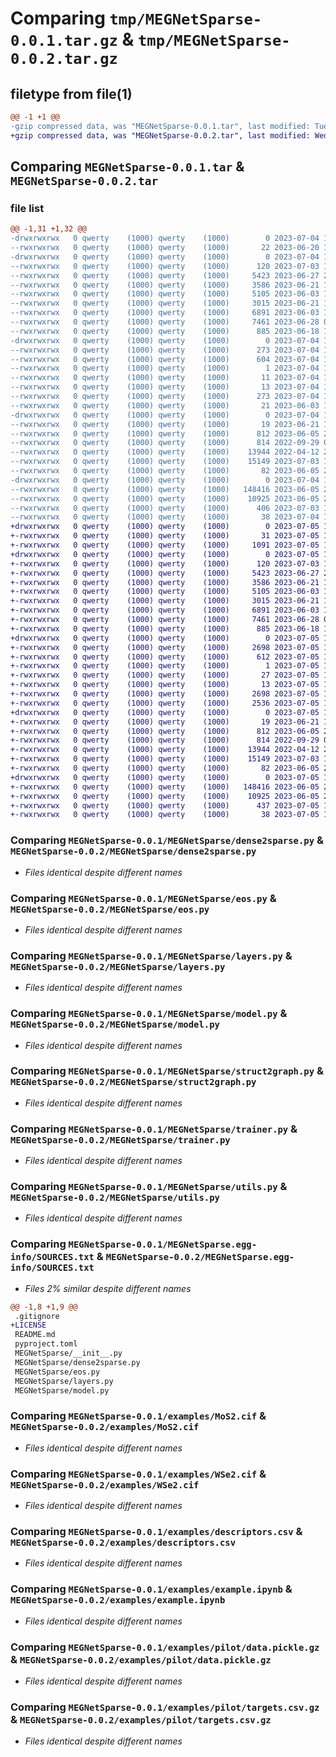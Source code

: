 # Comparing `tmp/MEGNetSparse-0.0.1.tar.gz` & `tmp/MEGNetSparse-0.0.2.tar.gz`

## filetype from file(1)

```diff
@@ -1 +1 @@
-gzip compressed data, was "MEGNetSparse-0.0.1.tar", last modified: Tue Jul  4 18:29:07 2023, max compression
+gzip compressed data, was "MEGNetSparse-0.0.2.tar", last modified: Wed Jul  5 16:15:01 2023, max compression
```

## Comparing `MEGNetSparse-0.0.1.tar` & `MEGNetSparse-0.0.2.tar`

### file list

```diff
@@ -1,31 +1,32 @@
-drwxrwxrwx   0 qwerty    (1000) qwerty    (1000)        0 2023-07-04 18:29:08.761250 MEGNetSparse-0.0.1/
--rwxrwxrwx   0 qwerty    (1000) qwerty    (1000)       22 2023-06-20 14:41:44.000000 MEGNetSparse-0.0.1/.gitignore
-drwxrwxrwx   0 qwerty    (1000) qwerty    (1000)        0 2023-07-04 18:29:08.113698 MEGNetSparse-0.0.1/MEGNetSparse/
--rwxrwxrwx   0 qwerty    (1000) qwerty    (1000)      120 2023-07-03 18:52:42.000000 MEGNetSparse-0.0.1/MEGNetSparse/__init__.py
--rwxrwxrwx   0 qwerty    (1000) qwerty    (1000)     5423 2023-06-27 20:57:11.000000 MEGNetSparse-0.0.1/MEGNetSparse/dense2sparse.py
--rwxrwxrwx   0 qwerty    (1000) qwerty    (1000)     3586 2023-06-21 13:21:55.000000 MEGNetSparse-0.0.1/MEGNetSparse/eos.py
--rwxrwxrwx   0 qwerty    (1000) qwerty    (1000)     5105 2023-06-03 16:16:46.000000 MEGNetSparse-0.0.1/MEGNetSparse/layers.py
--rwxrwxrwx   0 qwerty    (1000) qwerty    (1000)     3015 2023-06-21 13:21:55.000000 MEGNetSparse-0.0.1/MEGNetSparse/model.py
--rwxrwxrwx   0 qwerty    (1000) qwerty    (1000)     6891 2023-06-03 16:26:00.000000 MEGNetSparse-0.0.1/MEGNetSparse/struct2graph.py
--rwxrwxrwx   0 qwerty    (1000) qwerty    (1000)     7461 2023-06-28 00:30:39.000000 MEGNetSparse-0.0.1/MEGNetSparse/trainer.py
--rwxrwxrwx   0 qwerty    (1000) qwerty    (1000)      885 2023-06-18 16:37:50.000000 MEGNetSparse-0.0.1/MEGNetSparse/utils.py
-drwxrwxrwx   0 qwerty    (1000) qwerty    (1000)        0 2023-07-04 18:29:08.266232 MEGNetSparse-0.0.1/MEGNetSparse.egg-info/
--rwxrwxrwx   0 qwerty    (1000) qwerty    (1000)      273 2023-07-04 18:29:06.000000 MEGNetSparse-0.0.1/MEGNetSparse.egg-info/PKG-INFO
--rwxrwxrwx   0 qwerty    (1000) qwerty    (1000)      604 2023-07-04 18:29:07.000000 MEGNetSparse-0.0.1/MEGNetSparse.egg-info/SOURCES.txt
--rwxrwxrwx   0 qwerty    (1000) qwerty    (1000)        1 2023-07-04 18:29:06.000000 MEGNetSparse-0.0.1/MEGNetSparse.egg-info/dependency_links.txt
--rwxrwxrwx   0 qwerty    (1000) qwerty    (1000)       11 2023-07-04 18:29:07.000000 MEGNetSparse-0.0.1/MEGNetSparse.egg-info/requires.txt
--rwxrwxrwx   0 qwerty    (1000) qwerty    (1000)       13 2023-07-04 18:29:07.000000 MEGNetSparse-0.0.1/MEGNetSparse.egg-info/top_level.txt
--rwxrwxrwx   0 qwerty    (1000) qwerty    (1000)      273 2023-07-04 18:29:08.756181 MEGNetSparse-0.0.1/PKG-INFO
--rwxrwxrwx   0 qwerty    (1000) qwerty    (1000)       21 2023-06-03 13:54:47.000000 MEGNetSparse-0.0.1/README.md
-drwxrwxrwx   0 qwerty    (1000) qwerty    (1000)        0 2023-07-04 18:29:08.508177 MEGNetSparse-0.0.1/examples/
--rwxrwxrwx   0 qwerty    (1000) qwerty    (1000)       19 2023-06-21 13:21:55.000000 MEGNetSparse-0.0.1/examples/.gitignore
--rwxrwxrwx   0 qwerty    (1000) qwerty    (1000)      812 2023-06-05 21:35:25.000000 MEGNetSparse-0.0.1/examples/MoS2.cif
--rwxrwxrwx   0 qwerty    (1000) qwerty    (1000)      814 2022-09-29 08:35:52.000000 MEGNetSparse-0.0.1/examples/WSe2.cif
--rwxrwxrwx   0 qwerty    (1000) qwerty    (1000)    13944 2022-04-12 22:15:21.000000 MEGNetSparse-0.0.1/examples/descriptors.csv
--rwxrwxrwx   0 qwerty    (1000) qwerty    (1000)    15149 2023-07-03 19:04:43.000000 MEGNetSparse-0.0.1/examples/example.ipynb
--rwxrwxrwx   0 qwerty    (1000) qwerty    (1000)       82 2023-06-05 21:35:26.000000 MEGNetSparse-0.0.1/examples/initial_structures.csv
-drwxrwxrwx   0 qwerty    (1000) qwerty    (1000)        0 2023-07-04 18:29:08.699755 MEGNetSparse-0.0.1/examples/pilot/
--rwxrwxrwx   0 qwerty    (1000) qwerty    (1000)   148416 2023-06-05 22:44:44.000000 MEGNetSparse-0.0.1/examples/pilot/data.pickle.gz
--rwxrwxrwx   0 qwerty    (1000) qwerty    (1000)    10925 2023-06-05 22:44:44.000000 MEGNetSparse-0.0.1/examples/pilot/targets.csv.gz
--rwxrwxrwx   0 qwerty    (1000) qwerty    (1000)      406 2023-07-03 18:54:47.000000 MEGNetSparse-0.0.1/pyproject.toml
--rwxrwxrwx   0 qwerty    (1000) qwerty    (1000)       38 2023-07-04 18:29:08.763300 MEGNetSparse-0.0.1/setup.cfg
+drwxrwxrwx   0 qwerty    (1000) qwerty    (1000)        0 2023-07-05 16:15:02.253929 MEGNetSparse-0.0.2/
+-rwxrwxrwx   0 qwerty    (1000) qwerty    (1000)       31 2023-07-05 12:55:20.000000 MEGNetSparse-0.0.2/.gitignore
+-rwxrwxrwx   0 qwerty    (1000) qwerty    (1000)     1091 2023-07-05 16:12:03.000000 MEGNetSparse-0.0.2/LICENSE
+drwxrwxrwx   0 qwerty    (1000) qwerty    (1000)        0 2023-07-05 16:15:01.832054 MEGNetSparse-0.0.2/MEGNetSparse/
+-rwxrwxrwx   0 qwerty    (1000) qwerty    (1000)      120 2023-07-03 18:52:42.000000 MEGNetSparse-0.0.2/MEGNetSparse/__init__.py
+-rwxrwxrwx   0 qwerty    (1000) qwerty    (1000)     5423 2023-06-27 20:57:11.000000 MEGNetSparse-0.0.2/MEGNetSparse/dense2sparse.py
+-rwxrwxrwx   0 qwerty    (1000) qwerty    (1000)     3586 2023-06-21 13:21:55.000000 MEGNetSparse-0.0.2/MEGNetSparse/eos.py
+-rwxrwxrwx   0 qwerty    (1000) qwerty    (1000)     5105 2023-06-03 16:16:46.000000 MEGNetSparse-0.0.2/MEGNetSparse/layers.py
+-rwxrwxrwx   0 qwerty    (1000) qwerty    (1000)     3015 2023-06-21 13:21:55.000000 MEGNetSparse-0.0.2/MEGNetSparse/model.py
+-rwxrwxrwx   0 qwerty    (1000) qwerty    (1000)     6891 2023-06-03 16:26:00.000000 MEGNetSparse-0.0.2/MEGNetSparse/struct2graph.py
+-rwxrwxrwx   0 qwerty    (1000) qwerty    (1000)     7461 2023-06-28 00:30:39.000000 MEGNetSparse-0.0.2/MEGNetSparse/trainer.py
+-rwxrwxrwx   0 qwerty    (1000) qwerty    (1000)      885 2023-06-18 16:37:50.000000 MEGNetSparse-0.0.2/MEGNetSparse/utils.py
+drwxrwxrwx   0 qwerty    (1000) qwerty    (1000)        0 2023-07-05 16:15:01.957054 MEGNetSparse-0.0.2/MEGNetSparse.egg-info/
+-rwxrwxrwx   0 qwerty    (1000) qwerty    (1000)     2698 2023-07-05 16:15:01.000000 MEGNetSparse-0.0.2/MEGNetSparse.egg-info/PKG-INFO
+-rwxrwxrwx   0 qwerty    (1000) qwerty    (1000)      612 2023-07-05 16:15:01.000000 MEGNetSparse-0.0.2/MEGNetSparse.egg-info/SOURCES.txt
+-rwxrwxrwx   0 qwerty    (1000) qwerty    (1000)        1 2023-07-05 16:15:01.000000 MEGNetSparse-0.0.2/MEGNetSparse.egg-info/dependency_links.txt
+-rwxrwxrwx   0 qwerty    (1000) qwerty    (1000)       27 2023-07-05 16:15:01.000000 MEGNetSparse-0.0.2/MEGNetSparse.egg-info/requires.txt
+-rwxrwxrwx   0 qwerty    (1000) qwerty    (1000)       13 2023-07-05 16:15:01.000000 MEGNetSparse-0.0.2/MEGNetSparse.egg-info/top_level.txt
+-rwxrwxrwx   0 qwerty    (1000) qwerty    (1000)     2698 2023-07-05 16:15:02.253929 MEGNetSparse-0.0.2/PKG-INFO
+-rwxrwxrwx   0 qwerty    (1000) qwerty    (1000)     2536 2023-07-05 16:00:57.000000 MEGNetSparse-0.0.2/README.md
+drwxrwxrwx   0 qwerty    (1000) qwerty    (1000)        0 2023-07-05 16:15:02.144553 MEGNetSparse-0.0.2/examples/
+-rwxrwxrwx   0 qwerty    (1000) qwerty    (1000)       19 2023-06-21 13:21:55.000000 MEGNetSparse-0.0.2/examples/.gitignore
+-rwxrwxrwx   0 qwerty    (1000) qwerty    (1000)      812 2023-06-05 21:35:25.000000 MEGNetSparse-0.0.2/examples/MoS2.cif
+-rwxrwxrwx   0 qwerty    (1000) qwerty    (1000)      814 2022-09-29 08:35:52.000000 MEGNetSparse-0.0.2/examples/WSe2.cif
+-rwxrwxrwx   0 qwerty    (1000) qwerty    (1000)    13944 2022-04-12 22:15:21.000000 MEGNetSparse-0.0.2/examples/descriptors.csv
+-rwxrwxrwx   0 qwerty    (1000) qwerty    (1000)    15149 2023-07-03 19:04:43.000000 MEGNetSparse-0.0.2/examples/example.ipynb
+-rwxrwxrwx   0 qwerty    (1000) qwerty    (1000)       82 2023-06-05 21:35:26.000000 MEGNetSparse-0.0.2/examples/initial_structures.csv
+drwxrwxrwx   0 qwerty    (1000) qwerty    (1000)        0 2023-07-05 16:15:02.222679 MEGNetSparse-0.0.2/examples/pilot/
+-rwxrwxrwx   0 qwerty    (1000) qwerty    (1000)   148416 2023-06-05 22:44:44.000000 MEGNetSparse-0.0.2/examples/pilot/data.pickle.gz
+-rwxrwxrwx   0 qwerty    (1000) qwerty    (1000)    10925 2023-06-05 22:44:44.000000 MEGNetSparse-0.0.2/examples/pilot/targets.csv.gz
+-rwxrwxrwx   0 qwerty    (1000) qwerty    (1000)      437 2023-07-05 14:01:52.000000 MEGNetSparse-0.0.2/pyproject.toml
+-rwxrwxrwx   0 qwerty    (1000) qwerty    (1000)       38 2023-07-05 16:15:02.253929 MEGNetSparse-0.0.2/setup.cfg
```

### Comparing `MEGNetSparse-0.0.1/MEGNetSparse/dense2sparse.py` & `MEGNetSparse-0.0.2/MEGNetSparse/dense2sparse.py`

 * *Files identical despite different names*

### Comparing `MEGNetSparse-0.0.1/MEGNetSparse/eos.py` & `MEGNetSparse-0.0.2/MEGNetSparse/eos.py`

 * *Files identical despite different names*

### Comparing `MEGNetSparse-0.0.1/MEGNetSparse/layers.py` & `MEGNetSparse-0.0.2/MEGNetSparse/layers.py`

 * *Files identical despite different names*

### Comparing `MEGNetSparse-0.0.1/MEGNetSparse/model.py` & `MEGNetSparse-0.0.2/MEGNetSparse/model.py`

 * *Files identical despite different names*

### Comparing `MEGNetSparse-0.0.1/MEGNetSparse/struct2graph.py` & `MEGNetSparse-0.0.2/MEGNetSparse/struct2graph.py`

 * *Files identical despite different names*

### Comparing `MEGNetSparse-0.0.1/MEGNetSparse/trainer.py` & `MEGNetSparse-0.0.2/MEGNetSparse/trainer.py`

 * *Files identical despite different names*

### Comparing `MEGNetSparse-0.0.1/MEGNetSparse/utils.py` & `MEGNetSparse-0.0.2/MEGNetSparse/utils.py`

 * *Files identical despite different names*

### Comparing `MEGNetSparse-0.0.1/MEGNetSparse.egg-info/SOURCES.txt` & `MEGNetSparse-0.0.2/MEGNetSparse.egg-info/SOURCES.txt`

 * *Files 2% similar despite different names*

```diff
@@ -1,8 +1,9 @@
 .gitignore
+LICENSE
 README.md
 pyproject.toml
 MEGNetSparse/__init__.py
 MEGNetSparse/dense2sparse.py
 MEGNetSparse/eos.py
 MEGNetSparse/layers.py
 MEGNetSparse/model.py
```

### Comparing `MEGNetSparse-0.0.1/examples/MoS2.cif` & `MEGNetSparse-0.0.2/examples/MoS2.cif`

 * *Files identical despite different names*

### Comparing `MEGNetSparse-0.0.1/examples/WSe2.cif` & `MEGNetSparse-0.0.2/examples/WSe2.cif`

 * *Files identical despite different names*

### Comparing `MEGNetSparse-0.0.1/examples/descriptors.csv` & `MEGNetSparse-0.0.2/examples/descriptors.csv`

 * *Files identical despite different names*

### Comparing `MEGNetSparse-0.0.1/examples/example.ipynb` & `MEGNetSparse-0.0.2/examples/example.ipynb`

 * *Files identical despite different names*

### Comparing `MEGNetSparse-0.0.1/examples/pilot/data.pickle.gz` & `MEGNetSparse-0.0.2/examples/pilot/data.pickle.gz`

 * *Files identical despite different names*

### Comparing `MEGNetSparse-0.0.1/examples/pilot/targets.csv.gz` & `MEGNetSparse-0.0.2/examples/pilot/targets.csv.gz`

 * *Files identical despite different names*

